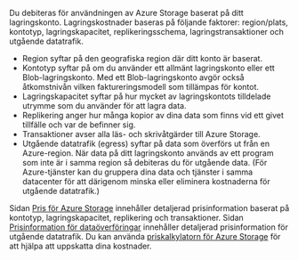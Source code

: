 Du debiteras för användningen av Azure Storage baserat på ditt lagringskonto. Lagringskostnader baseras på följande faktorer: region/plats, kontotyp, lagringskapacitet, replikeringsschema, lagringstransaktioner och utgående datatrafik.

* Region syftar på den geografiska region där ditt konto är baserat.
* Kontotyp syftar på om du använder ett allmänt lagringskonto eller ett Blob-lagringskonto. Med ett Blob-lagringskonto avgör också åtkomstnivån vilken faktureringsmodell som tillämpas för kontot.
* Lagringskapacitet syftar på hur mycket av lagringskontots tilldelade utrymme som du använder för att lagra data.
* Replikering anger hur många kopior av dina data som finns vid ett givet tillfälle och var de befinner sig.
* Transaktioner avser alla läs- och skrivåtgärder till Azure Storage.
* Utgående datatrafik (egress) syftar på data som överförs ut från en Azure-region. När data på ditt lagringskonto används av ett program som inte är i samma region så debiteras du för utgående data. (För Azure-tjänster kan du gruppera dina data och tjänster i samma datacenter för att därigenom minska eller eliminera kostnaderna för utgående datatrafik.)

Sidan [Pris för Azure Storage](https://azure.microsoft.com/pricing/details/storage/) innehåller detaljerad prisinformation baserat på kontotyp, lagringskapacitet, replikering och transaktioner. Sidan [Prisinformation för dataöverföringar](https://azure.microsoft.com/pricing/details/data-transfers/) innehåller detaljerad prisinformation för utgående datatrafik. Du kan använda [priskalkylatorn för Azure Storage](https://azure.microsoft.com/pricing/calculator/?scenario=data-management) för att hjälpa att uppskatta dina kostnader.



<!--HONumber=Nov16_HO2-->


